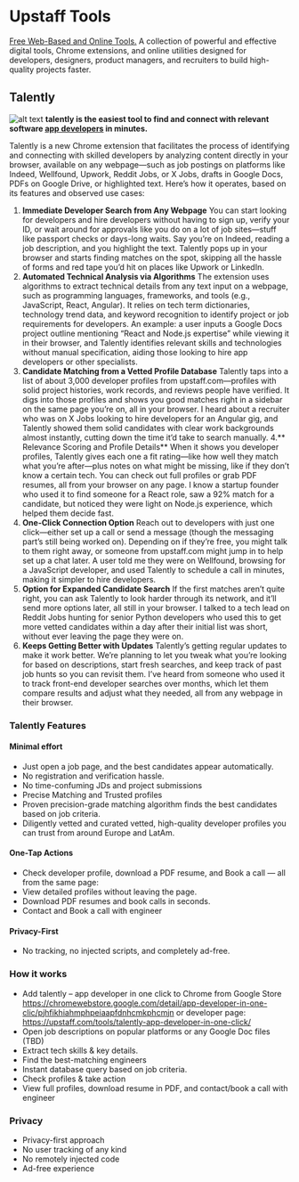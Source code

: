# Upstaff Tools
[Free Web-Based and Online Tools.](https://upstaff.com/tools/)
A collection of powerful and effective digital tools, Chrome extensions, and online utilities designed for developers, designers, product managers, and recruiters to build high-quality projects faster.

## Talently
![alt text](https://upstaff.com/wp-content/uploads/2025/02/Screenshot_03_1280x800-1.jpeg.webp)
**talently is the easiest tool to find and connect with relevant software [app developers](https://upstaff.com/tools/talently-app-developer-in-one-click/) in minutes.**

Talently is a new Chrome extension that facilitates the process of identifying and connecting with skilled developers by analyzing content directly in your browser, available on any webpage—such as job postings on platforms like Indeed, Wellfound, Upwork, Reddit Jobs, or X Jobs, drafts in Google Docs, PDFs on Google Drive, or highlighted text. Here’s how it operates, based on its features and observed use cases:
1. **Immediate Developer Search from Any Webpage**
You can start looking for developers and hire developers without having to sign up, verify your ID, or wait around for approvals like you do on a lot of job sites—stuff like passport checks or days-long waits. Say you’re on Indeed, reading a job description, and you highlight the text. Talently pops up in your browser and starts finding matches on the spot, skipping all the hassle of forms and red tape you’d hit on places like Upwork or LinkedIn.
2. **Automated Technical Analysis via Algorithms**
The extension uses algorithms to extract technical details from any text input on a webpage, such as programming languages, frameworks, and tools (e.g., JavaScript, React, Angular). It relies on tech term dictionaries, technology trend data, and keyword recognition to identify project or job requirements for developers. An example: a user inputs a Google Docs project outline mentioning “React and Node.js expertise” while viewing it in their browser, and Talently identifies relevant skills and technologies without manual specification, aiding those looking to hire app developers or other specialists.
3. **Candidate Matching from a Vetted Profile Database**
Talently taps into a list of about 3,000 developer profiles from upstaff.com—profiles with solid project histories, work records, and reviews people have verified. It digs into those profiles and shows you good matches right in a sidebar on the same page you’re on, all in your browser. I heard about a recruiter who was on X Jobs looking to hire developers for an Angular gig, and Talently showed them solid candidates with clear work backgrounds almost instantly, cutting down the time it’d take to search manually.
4.** Relevance Scoring and Profile Details**
When it shows you developer profiles, Talently gives each one a fit rating—like how well they match what you’re after—plus notes on what might be missing, like if they don’t know a certain tech. You can check out full profiles or grab PDF resumes, all from your browser on any page. I know a startup founder who used it to find someone for a React role, saw a 92% match for a candidate, but noticed they were light on Node.js experience, which helped them decide fast.
5. **One-Click Connection Option**
Reach out to developers with just one click—either set up a call or send a message (though the messaging part’s still being worked on). Depending on if they’re free, you might talk to them right away, or someone from upstaff.com might jump in to help set up a chat later. A user told me they were on Wellfound, browsing for a JavaScript developer, and used Talently to schedule a call in minutes, making it simpler to hire developers.
6. **Option for Expanded Candidate Search**
If the first matches aren’t quite right, you can ask Talently to look harder through its network, and it’ll send more options later, all still in your browser. I talked to a tech lead on Reddit Jobs hunting for senior Python developers who used this to get more vetted candidates within a day after their initial list was short, without ever leaving the page they were on.
7. **Keeps Getting Better with Updates**
Talently’s getting regular updates to make it work better. We’re planning to let you tweak what you’re looking for based on descriptions, start fresh searches, and keep track of past job hunts so you can revisit them. I’ve heard from someone who used it to track front-end developer searches over months, which let them compare results and adjust what they needed, all from any webpage in their browser.

### Talently Features
#### Minimal effort
* Just open a job page, and the best candidates appear automatically. 
* No registration and verification hassle.
* No time-confuming JDs and project submissions
* Precise Matching and Trusted profiles
* Proven precision-grade matching algorithm finds the best candidates based on job criteria.
* Diligently vetted and curated vetted, high-quality developer profiles you can trust from around Europe and LatAm.
#### One-Tap Actions
* Check developer profile, download a PDF resume, and Book a call — all from the same page:
* View detailed profiles without leaving the page.
* Download PDF resumes and book calls in seconds.
* Contact and Book a call with engineer
#### Privacy-First
* No tracking, no injected scripts, and completely ad-free.

### How it works
* Add talently – app developer in one click to Chrome from Google Store https://chromewebstore.google.com/detail/app-developer-in-one-clic/pjhfikhiahmphpeiaapfdnhcmkphcmjn or developer page: https://upstaff.com/tools/talently-app-developer-in-one-click/
* Open job descriptions on popular platforms or any Google Doc files (TBD)
* Extract tech skills & key details.
* Find the best-matching engineers
* Instant database query based on job criteria.
* Check profiles & take action
* View full profiles, download resume in PDF, and contact/book a call with engineer

### Privacy
* Privacy-first approach
* No user tracking of any kind
* No remotely injected code
* Ad-free experience

